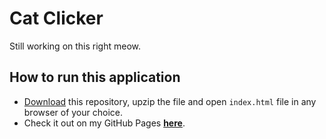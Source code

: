 # Cat Clicker

Still working on this right meow.

## How to run this application

* [Download](https://github.com/denni5lin/cat-clicker/archive/master.zip) this repository, upzip the file and open `index.html` file in any browser of your choice.
* Check it out on my GitHub Pages [**here**](https://denni5lin.github.io/cat-clicker/).